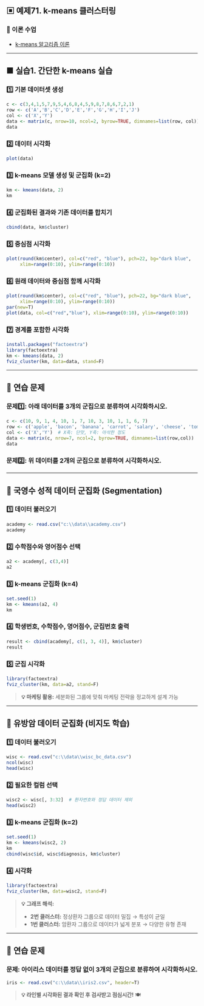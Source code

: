 ## ▣ 예제71. k-means 클러스터링

### 🔹 이론 수업
- [k-means 알고리즘 이론](https://gamma.app/docs/k-means--4ov3477vf6k7vlo?mode=present#card-dmgv3307t1m4qax)

---

## ■ 실습1. 간단한 k-means 실습

### 1️⃣ 기본 데이터셋 생성
```r
c <- c(3,4,1,5,7,9,5,4,6,8,4,5,9,8,7,8,6,7,2,1)
row <- c('A','B','C','D','E','F','G','H','I','J')
col <- c('X','Y')
data <- matrix(c, nrow=10, ncol=2, byrow=TRUE, dimnames=list(row, col))
data
```

### 2️⃣ 데이터 시각화
```r
plot(data)
```

### 3️⃣ k-means 모델 생성 및 군집화 (k=2)
```r
km <- kmeans(data, 2)
km
```

### 4️⃣ 군집화된 결과와 기존 데이터를 합치기
```r
cbind(data, km$cluster)
```

### 5️⃣ 중심점 시각화
```r
plot(round(km$center), col=c("red", "blue"), pch=22, bg="dark blue", 
     xlim=range(0:10), ylim=range(0:10))
```

### 6️⃣ 원래 데이터와 중심점 함께 시각화
```r
plot(round(km$center), col=c("red", "blue"), pch=22, bg="dark blue", 
     xlim=range(0:10), ylim=range(0:10))
par(new=T)
plot(data, col=c("red","blue"), xlim=range(0:10), ylim=range(0:10))
```

### 7️⃣ 경계를 포함한 시각화
```r
install.packages("factoextra")
library(factoextra)
km <- kmeans(data, 2)
fviz_cluster(km, data=data, stand=F)
```

---

## 🔹 연습 문제

### 문제1️⃣: 아래 데이터를 3개의 군집으로 분류하여 시각화하시오.
```r
c <- c(10, 9, 1, 4, 10, 1, 7, 10, 3, 10, 1, 1, 6, 7)
row <- c('apple', 'bacon', 'banana', 'carrot', 'salary', 'cheese', 'tomato')
col <- c('X','Y')  # X축: 단맛, Y축: 아삭한 정도
data <- matrix(c, nrow=7, ncol=2, byrow=TRUE, dimnames=list(row,col))
data
```

### 문제2️⃣: 위 데이터를 2개의 군집으로 분류하여 시각화하시오.

---

## 🔹 국영수 성적 데이터 군집화 (Segmentation)

### 1️⃣ 데이터 불러오기
```r
academy <- read.csv("c:\\data\\academy.csv")
academy
```

### 2️⃣ 수학점수와 영어점수 선택
```r
a2 <- academy[, c(3,4)]
a2
```

### 3️⃣ k-means 군집화 (k=4)
```r
set.seed(1)
km <- kmeans(a2, 4)
km
```

### 4️⃣ 학생번호, 수학점수, 영어점수, 군집번호 출력
```r
result <- cbind(academy[, c(1, 3, 4)], km$cluster)
result
```

### 5️⃣ 군집 시각화
```r
library(factoextra)
fviz_cluster(km, data=a2, stand=F)
```

> **💡 마케팅 활용:** 세분화된 그룹에 맞춰 마케팅 전략을 정교하게 설계 가능

---

## 🔹 유방암 데이터 군집화 (비지도 학습)

### 1️⃣ 데이터 불러오기
```r
wisc <- read.csv("c:\\data\\wisc_bc_data.csv")
ncol(wisc)
head(wisc)
```

### 2️⃣ 필요한 컬럼 선택
```r
wisc2 <- wisc[, 3:32]  # 환자번호와 정답 데이터 제외
head(wisc2)
```

### 3️⃣ k-means 군집화 (k=2)
```r
set.seed(1)
km <- kmeans(wisc2, 2)
km
cbind(wisc$id, wisc$diagnosis, km$cluster)
```

### 4️⃣ 시각화
```r
library(factoextra)
fviz_cluster(km, data=wisc2, stand=F)
```

> **💡 그래프 해석:**
> - **2번 클러스터:** 정상환자 그룹으로 데이터 밀집 → 특성이 균일
> - **1번 클러스터:** 암환자 그룹으로 데이터가 넓게 분포 → 다양한 유형 존재

---

## 🔹 연습 문제

### 문제: 아이리스 데이터를 정답 없이 3개의 군집으로 분류하여 시각화하시오.
```r
iris <- read.csv("c:\\data\\iris2.csv", header=T)
```

> **💡 라인별 시각화된 결과 확인 후 검사받고 점심시간!** 🍽️


